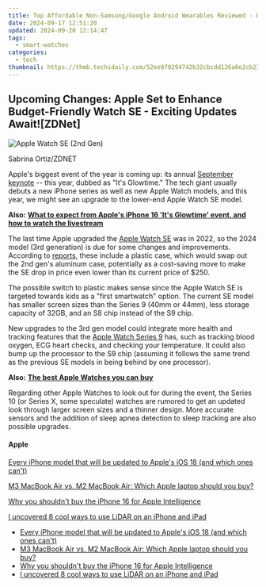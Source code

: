 ```yaml
---
title: Top Affordable Non-Samsung/Google Android Wearables Reviewed - Discover the Unsung Heroes in Smartwatch Technology!
date: 2024-09-17 12:51:20
updated: 2024-09-20 12:14:47
tags:
  - smart-watches
categories:
  - tech
thumbnail: https://thmb.techidaily.com/52ee970294742b32cbcdd126a6e2cb23605fc3303a1358973c8c3a3391438ae6.jpg
---
```


## Upcoming Changes: Apple Set to Enhance Budget-Friendly Watch SE - Exciting Updates Await![ZDNet]

![Apple Watch SE (2nd Gen)](https://www.zdnet.com/a/img/resize/6cea94d0c06d6887637e1fcb881161dc24170df6/2023/10/11/45b7e455-7b03-4e3e-95df-abfc0748fb23/img-0829.jpg?auto=webp&width=1280)

Sabrina Ortiz/ZDNET

Apple's biggest event of the year is coming up: its annual [September keynote](https://www.zdnet.com/article/what-to-expect-from-apples-iphone-16-its-glowtime-event-and-how-to-watch-the-livestream/#link={%22role%22:%22standard%22,%22href%22:%22https:/www.zdnet.com/article/what-to-expect-from-apples-iphone-16-its-glowtime-event-and-how-to-watch-the-livestream/%22,%22target%22:%22%5Fblank%22,%22absolute%22:%22%22,%22linkText%22:%22September%20keynote%22}) \-- this year, dubbed as "It's Glowtime." The tech giant usually debuts a new iPhone series as well as new Apple Watch models, and this year, we might see an upgrade to the lower-end Apple Watch SE model. 

**Also:** **[What to expect from Apple's iPhone 16 'It's Glowtime' event, and how to watch the livestream](https://www.zdnet.com/article/what-to-expect-from-apples-iphone-16-its-glowtime-event-and-how-to-watch-the-livestream/)**

The last time Apple upgraded the [Apple Watch SE](https://shop-links.co/link/?url=https%3A%2F%2Fwww.bestbuy.com%2Fsite%2Fapple-watch-se-2nd-generation-gps-40mm-starlight-aluminum-case-with-starlight-sport-band-s-m-starlight%2F6340296.p%3FskuId%3D6340296&publisher_slug=itechdaily19598&exclusive=1) was in 2022, so the 2024 model (3rd generation) is due for some changes and improvements. According to [reports](https://www.bloomberg.com/news/articles/2024-09-06/apple-sept-9-event-preview-iphone-16-apple-intelligence-airpods-and-watches), these include a plastic case, which would swap out the 2nd gen's aluminum case, potentially as a cost-saving move to make the SE drop in price even lower than its current price of $250\. 

The possible switch to plastic makes sense since the Apple Watch SE is targeted towards kids as a "first smartwatch" option. The current SE model has smaller screen sizes than the Series 9 (40mm or 44mm), less storage capacity of 32GB, and an S8 chip instead of the S9 chip. 

New upgrades to the 3rd gen model could integrate more health and tracking features that the [Apple Watch Series 9](https://www.amazon.com/Apple-Smartwatch-Aluminum-Fitness-Tracker/dp/B0CHX93LYL?tag=zdnet-buy-button-20) has, such as tracking blood oxygen, ECG heart checks, and checking your temperature. It could also bump up the processor to the S9 chip (assuming it follows the same trend as the previous SE models in being behind by one processor). 

**Also:** [**The best Apple Watches you can buy**](https://www.zdnet.com/article/best-apple-watch/)

Regarding other Apple Watches to look out for during the event, the Series 10 (or Series X, some speculate) watches are rumored to get an updated look through larger screen sizes and a thinner design. More accurate sensors and the addition of sleep apnea detection to sleep tracking are also possible upgrades. 

#### Apple

[Every iPhone model that will be updated to Apple's iOS 18 (and which ones can't)](https://www.zdnet.com/article/every-iphone-model-that-can-be-updated-to-apples-ios-18-and-which-ones-cant/ "Every iPhone model that will be updated to Apple's iOS 18 (and which ones can't)")

[M3 MacBook Air vs. M2 MacBook Air: Which Apple laptop should you buy?](https://www.zdnet.com/article/m3-macbook-air-vs-m2-macbook-air/ "M3 MacBook Air vs. M2 MacBook Air: Which Apple laptop should you buy?")

[Why you shouldn't buy the iPhone 16 for Apple Intelligence](https://www.zdnet.com/article/why-you-shouldnt-buy-the-iphone-16-for-apple-intelligence/ "Why you shouldn't buy the iPhone 16 for Apple Intelligence")

[I uncovered 8 cool ways to use LiDAR on an iPhone and iPad](https://www.zdnet.com/article/i-uncovered-8-cool-ways-to-use-lidar-on-an-iphone-and-ipad/ "I uncovered 8 cool ways to use LiDAR on an iPhone and iPad")

* [Every iPhone model that will be updated to Apple's iOS 18 (and which ones can't)](https://www.zdnet.com/article/every-iphone-model-that-can-be-updated-to-apples-ios-18-and-which-ones-cant/ "Every iPhone model that will be updated to Apple's iOS 18 (and which ones can't)")
* [M3 MacBook Air vs. M2 MacBook Air: Which Apple laptop should you buy?](https://www.zdnet.com/article/m3-macbook-air-vs-m2-macbook-air/ "M3 MacBook Air vs. M2 MacBook Air: Which Apple laptop should you buy?")
* [Why you shouldn't buy the iPhone 16 for Apple Intelligence](https://www.zdnet.com/article/why-you-shouldnt-buy-the-iphone-16-for-apple-intelligence/ "Why you shouldn't buy the iPhone 16 for Apple Intelligence")
* [I uncovered 8 cool ways to use LiDAR on an iPhone and iPad](https://www.zdnet.com/article/i-uncovered-8-cool-ways-to-use-lidar-on-an-iphone-and-ipad/ "I uncovered 8 cool ways to use LiDAR on an iPhone and iPad")

<ins class="adsbygoogle"
     style="display:block"
     data-ad-format="autorelaxed"
     data-ad-client="ca-pub-7571918770474297"
     data-ad-slot="1223367746"></ins>



<ins class="adsbygoogle"
     style="display:block"
     data-ad-client="ca-pub-7571918770474297"
     data-ad-slot="8358498916"
     data-ad-format="auto"
     data-full-width-responsive="true"></ins>
